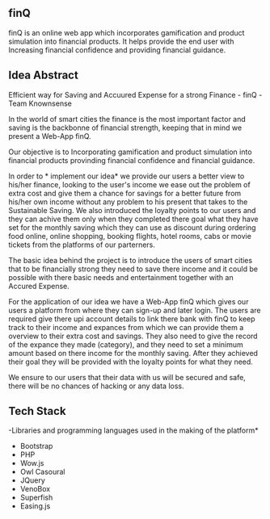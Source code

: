 ## finQ
 
finQ is an online web app which incorporates gamification and product simulation into financial products.
It helps provide the end user with Increasing financial confidence and providing financial guidance.

## __Idea Abstract__

Efficient way for Saving and Accuured Expense for a strong Finance - finQ -Team Knownsense

In the world of smart cities the finance is the most important factor and saving is the backbonne of financial strength, keeping that in mind we present a Web-App finQ.

Our objective is to Incorporating gamification and product simulation into financial products provinding financial confidence and financial guidance.

In order to * implement our idea* we provide our users a better view to his/her finance, looking to the user's income we ease out the problem of extra cost and give them a chance for savings for a better future from his/her own income without any problem to his present that takes to the Sustainable Saving. We also introduced the loyalty points to our users and they can achive them only when they completed there goal what they have set for the monthly saving which they can use as discount during ordering food online, online shopping, booking flights, hotel rooms, cabs or movie tickets from the platforms of our parterners.

The basic idea behind the project is to introduce the users of smart cities that to be financially strong they need to save there income and it could be possible with there basic needs and entertainment together with an Accured Expense.

For the application of our idea we have a Web-App finQ which gives our users a platform from where they can sign-up and later login. The users are required give there upi account details to link there bank with finQ to keep track to their income and expances from which we can provide them a overview to their extra cost and savings. They also need to give the record of the expance they made (category), and they need to set a minimum amount based on there income for the monthly saving. After they achieved their goal they will be provided with the loyalty points for what they need.

We ensure to our users that their data with us will be secured and safe, there will be no chances of hacking or any data loss.



## __Tech Stack__
-Libraries and programming languages used in the making of the platform*
- Bootstrap
- PHP
- Wow.js
- Owl Casoural
- JQuery
- VenoBox
- Superfish
- Easing.js

